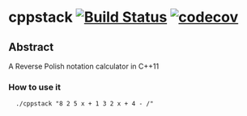 # cppstack [![Build Status](https://travis-ci.org/Flukas88/cppstack.svg?branch=master)](https://travis-ci.org/Flukas88/cppstack) [![codecov](https://codecov.io/gh/Flukas88/cppstack/branch/master/graph/badge.svg)](https://codecov.io/gh/Flukas88/cppstack)


## Abstract

A Reverse Polish notation calculator in C++11


### How to use it

      ./cppstack "8 2 5 x + 1 3 2 x + 4 - /"
